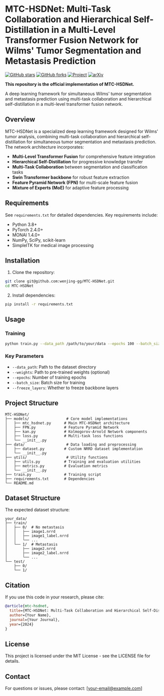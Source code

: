 # MTC-HSDNet: Multi-Task Collaboration and Hierarchical Self-Distillation in a Multi-Level Transformer Fusion Network for Wilms' Tumor Segmentation and Metastasis Prediction

[![GitHub stars](https://img.shields.io/github/stars/wenjing-gg/MTC-HSDNet?style=social)](https://github.com/wenjing-gg/MTC-HSDNet/stargazers)
[![GitHub forks](https://img.shields.io/github/forks/wenjing-gg/MTC-HSDNet?style=social)](https://github.com/wenjing-gg/MTC-HSDNet/network/members)
[![Project](https://img.shields.io/badge/Project-Page-blue)](https://github.com/wenjing-gg/MTC-HSDNet)
[![arXiv](https://img.shields.io/badge/arXiv-2024.00000-b31b1b.svg)](https://arxiv.org/abs/2024.00000)

**This repository is the official implementation of MTC-HSDNet.**

A deep learning framework for simultaneous Wilms' tumor segmentation and metastasis prediction using multi-task collaboration and hierarchical self-distillation in a multi-level transformer fusion network.

## Overview

MTC-HSDNet is a specialized deep learning framework designed for Wilms' tumor analysis, combining multi-task collaboration and hierarchical self-distillation for simultaneous tumor segmentation and metastasis prediction. The network architecture incorporates:

- **Multi-Level Transformer Fusion** for comprehensive feature integration
- **Hierarchical Self-Distillation** for progressive knowledge transfer
- **Multi-Task Collaboration** between segmentation and classification tasks
- **Swin Transformer backbone** for robust feature extraction
- **Feature Pyramid Network (FPN)** for multi-scale feature fusion
- **Mixture of Experts (MoE)** for adaptive feature processing

## Requirements

See `requirements.txt` for detailed dependencies. Key requirements include:

- Python 3.8+
- PyTorch 2.4.0+
- MONAI 1.4.0+
- NumPy, SciPy, scikit-learn
- SimpleITK for medical image processing

## Installation

1. Clone the repository:
```bash
git clone git@github.com:wenjing-gg/MTC-HSDNet.git
cd MTC-HSDNet
```

2. Install dependencies:
```bash
pip install -r requirements.txt
```

## Usage

### Training

```bash
python train.py --data_path /path/to/your/data --epochs 100 --batch_size 2
```

### Key Parameters

- `--data_path`: Path to the dataset directory
- `--weights`: Path to pre-trained weights (optional)
- `--epochs`: Number of training epochs
- `--batch_size`: Batch size for training
- `--freeze_layers`: Whether to freeze backbone layers

## Project Structure

```
MTC-HSDNet/
├── models/                 # Core model implementations
│   ├── mtc_hsdnet.py      # Main MTC-HSDNet architecture
│   ├── FPN.py             # Feature Pyramid Network
│   ├── kan.py             # Kolmogorov-Arnold Network components
│   ├── loss.py            # Multi-task loss functions
│   └── __init__.py
├── data/                   # Data loading and preprocessing
│   ├── dataset.py         # Custom NRRD dataset implementation
│   └── __init__.py
├── utils/                  # Utility functions
│   ├── utils.py           # Training and evaluation utilities
│   ├── metrics.py         # Evaluation metrics
│   └── __init__.py
├── train.py               # Training script
├── requirements.txt       # Dependencies
└── README.md
```

## Dataset Structure

The expected dataset structure:
```
your_data/
├── train/
│   ├── 0/  # No metastasis
│   │   ├── image1.nrrd
│   │   ├── image1_label.nrrd
│   │   └── ...
│   └── 1/  # Metastasis
│       ├── image2.nrrd
│       ├── image2_label.nrrd
│       └── ...
└── test/
    ├── 0/
    └── 1/
```

## Citation

If you use this code in your research, please cite:

```bibtex
@article{mtc-hsdnet,
  title={MTC-HSDNet: Multi-Task Collaboration and Hierarchical Self-Distillation in a Multi-Level Transformer Fusion Network for Wilms' Tumor Segmentation and Metastasis Prediction},
  author={Your Name},
  journal={Your Journal},
  year={2024}
}
```

## License

This project is licensed under the MIT License - see the LICENSE file for details.

## Contact

For questions or issues, please contact: [your-email@example.com]
